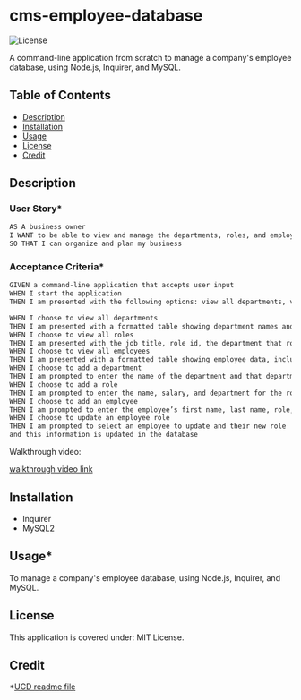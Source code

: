 # cms-employee-database

![License](https://img.shields.io/badge/License-MIT_License-lightblue.svg)

A command-line application from scratch to manage a company's employee database, using Node.js, Inquirer, and MySQL.

## Table of Contents

- [Description](#description)
- [Installation](#installation)
- [Usage](#usage)
- [License](#license)
- [Credit](#credit)

## Description

### User Story*

```md
AS A business owner
I WANT to be able to view and manage the departments, roles, and employees in my company
SO THAT I can organize and plan my business
```

### Acceptance Criteria*

```md
GIVEN a command-line application that accepts user input
WHEN I start the application
THEN I am presented with the following options: view all departments, view all roles, view all employees, add a department, add a role, add an employee, and update an employee role

WHEN I choose to view all departments
THEN I am presented with a formatted table showing department names and department ids
WHEN I choose to view all roles
THEN I am presented with the job title, role id, the department that role belongs to, and the salary for that role
WHEN I choose to view all employees
THEN I am presented with a formatted table showing employee data, including employee ids, first names, last names, job titles, departments, salaries, and managers that the employees report to
WHEN I choose to add a department
THEN I am prompted to enter the name of the department and that department is added to the database
WHEN I choose to add a role
THEN I am prompted to enter the name, salary, and department for the role and that role is added to the database
WHEN I choose to add an employee
THEN I am prompted to enter the employee’s first name, last name, role, and manager, and that employee is added to the database
WHEN I choose to update an employee role
THEN I am prompted to select an employee to update and their new role 
and this information is updated in the database 
```

Walkthrough video:

[walkthrough video link]()

## Installation

- Inquirer
- MySQL2

## Usage*

To manage a company's employee database, using Node.js, Inquirer, and MySQL.

## License

This application is covered under: MIT License.  

## Credit 

*[UCD readme file](https://git.bootcampcontent.com/University-of-California---Davis/UCD-VIRT-FSF-PT-09-2023-U-LOLC/-/blob/main/12-SQL/02-Challenge/README.md)
